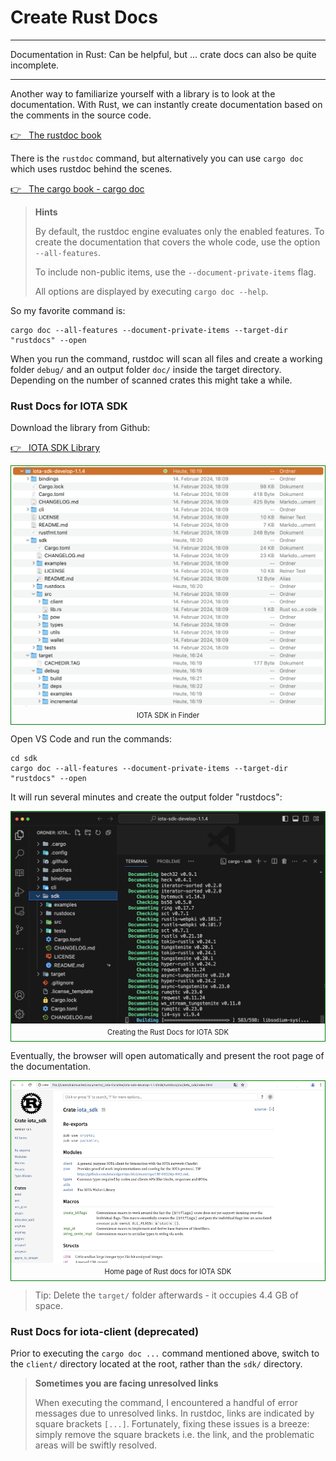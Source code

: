 # Create Rust Docs

---

Documentation in Rust: Can be helpful, but ... crate docs can also be quite incomplete.

---

Another way to familiarize yourself with a library is to look at the documentation. With Rust, we can instantly create documentation based on the comments in the source code.

<a href="https://doc.rust-lang.org/stable/rustdoc/" target="_blank">👉 &nbsp; The rustdoc book</a>

There is the `rustdoc` command, but alternatively you can use `cargo doc` which uses rustdoc behind the scenes.

<a href="https://doc.rust-lang.org/cargo/commands/cargo-doc.html" target="_blank">👉 &nbsp; The cargo book - cargo doc</a>

> **Hints**
>
> By default, the rustdoc engine evaluates only the enabled features. To create the documentation that covers the whole code, use the option `--all-features`.
>
> To include non-public items, use the `--document-private-items` flag.
>
> All options are displayed by executing `cargo doc --help`.

So my favorite command is:

```
cargo doc --all-features --document-private-items --target-dir "rustdocs" --open
```

When you run the command, rustdoc will scan all files and create a working folder `debug/` and an output folder `doc/` inside the target directory. Depending on the number of scanned crates this might take a while.

### Rust Docs for IOTA SDK

Download the library from Github:

<a href="https://github.com/iotaledger/iota-sdk" target="_blank">👉 &nbsp; IOTA SDK Library</a>

<figure style="margin:0;border: 1px solid green;">
<img src="../../assets/iota-sdk/iota-sdk-in-finder.png" alt=""><figcaption style="font-size: 0.8em;text-align:center;"><p style="margin: 4px 0 7px 0;">IOTA SDK in Finder</p></figcaption>
</figure>

Open VS Code and run the commands:

```
cd sdk
cargo doc --all-features --document-private-items --target-dir "rustdocs" --open
```

It will run several minutes and create the output folder "rustdocs":

<figure style="margin:0;border: 1px solid green;">
<img src="../../assets/iota-sdk/iota-sdk-creating-rust-docs.png" alt=""><figcaption style="font-size: 0.8em;text-align:center;"><p style="margin: 4px 0 7px 0;">Creating the Rust Docs for IOTA SDK</p></figcaption>
</figure>

Eventually, the browser will open automatically and present the root page of the documentation.

<figure style="margin:0;border: 1px solid green;">
<img src="../../assets/iota-sdk/rust-docs.png" alt=""><figcaption style="font-size: 0.8em;text-align:center;"><p style="margin: 4px 0 7px 0;">Home page of Rust docs for IOTA SDK</p></figcaption>
</figure>

> Tip: Delete the `target/` folder afterwards - it occupies 4.4 GB of space.

### Rust Docs for iota-client (deprecated)

Prior to executing the `cargo doc ...` command mentioned above, switch to the `client/` directory located at the root, rather than the `sdk/` directory.

> **Sometimes you are facing unresolved links**
>
> When executing the command, I encountered a handful of error messages due to unresolved links. In rustdoc, links are indicated by square brackets `[...]`. Fortunately, fixing these issues is a breeze: simply remove the square brackets i.e. the link, and the problematic areas will be swiftly resolved.
